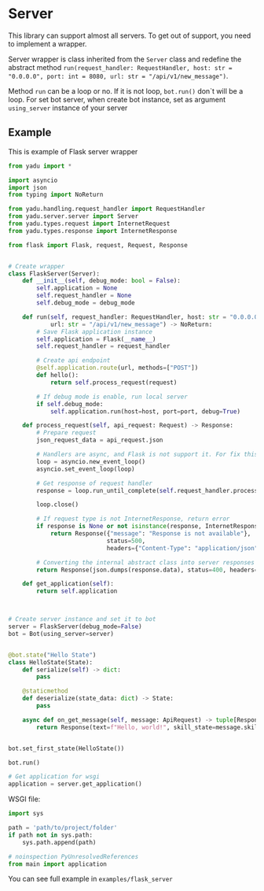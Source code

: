 # Server 
This library can support almost all servers. To get out of support, you need to implement a wrapper.

Server wrapper is class inherited from the `Server` class and redefine the abstract method 
`run(request_handler: RequestHandler, host: str = "0.0.0.0", port: int = 8080, url: str = "/api/v1/new_message")`.

Method `run` can be a loop or no. If it is not loop, `bot.run()` don\`t will be a loop. For set bot server, when create 
bot instance, set as argument `using_server` instance of your server

## Example
This is example of Flask server wrapper

```python
from yadu import *

import asyncio
import json
from typing import NoReturn

from yadu.handling.request_handler import RequestHandler
from yadu.server.server import Server
from yadu.types.request import InternetRequest
from yadu.types.response import InternetResponse

from flask import Flask, request, Request, Response


# Create wrapper
class FlaskServer(Server):
    def __init__(self, debug_mode: bool = False):
        self.application = None
        self.request_handler = None
        self.debug_mode = debug_mode

    def run(self, request_handler: RequestHandler, host: str = "0.0.0.0", port: int = 8080,
            url: str = "/api/v1/new_message") -> NoReturn:
        # Save Flask application instance
        self.application = Flask(__name__)
        self.request_handler = request_handler

        # Create api endpoint
        @self.application.route(url, methods=["POST"])
        def hello():
            return self.process_request(request)

        # If debug mode is enable, run local server
        if self.debug_mode:
            self.application.run(host=host, port=port, debug=True)

    def process_request(self, api_request: Request) -> Response:
        # Prepare request 
        json_request_data = api_request.json

        # Handlers are async, and Flask is not support it. For fix this, create new event loop
        loop = asyncio.new_event_loop()
        asyncio.set_event_loop(loop)

        # Get response of request handler
        response = loop.run_until_complete(self.request_handler.process(InternetRequest(json_request_data)))

        loop.close()

        # If request type is not InternetResponse, return error
        if response is None or not isinstance(response, InternetResponse):
            return Response({"message": "Response is not available"},
                            status=500,
                            headers={"Content-Type": "application/json"})

        # Converting the internal abstract class into server responses and returning it
        return Response(json.dumps(response.data), status=400, headers={"Content-Type": "application/json"})

    def get_application(self):
        return self.application



# Create server instance and set it to bot
server = FlaskServer(debug_mode=False)
bot = Bot(using_server=server)


@bot.state("Hello State")
class HelloState(State):
    def serialize(self) -> dict:
        pass

    @staticmethod
    def deserialize(state_data: dict) -> State:
        pass

    async def on_get_message(self, message: ApiRequest) -> tuple[Response, State]:
        return Response(text=f"Hello, world!", skill_state=message.skill_state), self


bot.set_first_state(HelloState())

bot.run()

# Get application for wsgi
application = server.get_application()
```

WSGI file:

```python
import sys

path = 'path/to/project/folder'
if path not in sys.path:
    sys.path.append(path)

# noinspection PyUnresolvedReferences
from main import application
```


You can see full example in `examples/flask_server`